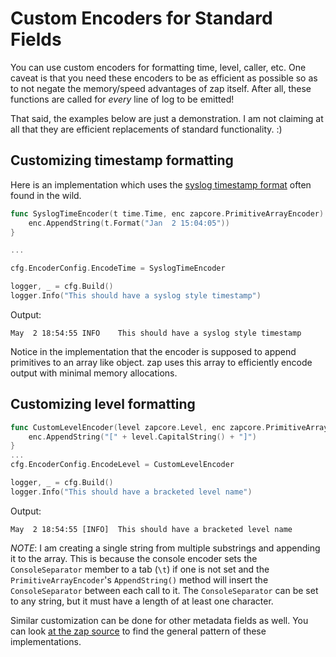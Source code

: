 # Custom Encoders for Standard Fields

You can use custom encoders for formatting time, level, caller, etc. One caveat
is that you need these encoders to be as efficient as possible so as to not
negate the memory/speed advantages of zap itself. After all, these functions 
are called for *every* line of log to be emitted!

That said, the examples below are just a demonstration. I am not claiming at all 
that they are efficient replacements of standard functionality. :)

## Customizing timestamp formatting

Here is an implementation which uses the [syslog timestamp format](https://tools.ietf.org/html/rfc5424#section-6.2.3) often found in the wild.

```go
func SyslogTimeEncoder(t time.Time, enc zapcore.PrimitiveArrayEncoder) {
	enc.AppendString(t.Format("Jan  2 15:04:05"))
}

...

cfg.EncoderConfig.EncodeTime = SyslogTimeEncoder

logger, _ = cfg.Build()
logger.Info("This should have a syslog style timestamp")
```

Output:

```
May  2 18:54:55 INFO    This should have a syslog style timestamp
```

Notice in the implementation that the encoder is supposed to append
primitives to an array like object. zap uses this array to efficiently encode
output with minimal memory allocations.

## Customizing level formatting

```go
func CustomLevelEncoder(level zapcore.Level, enc zapcore.PrimitiveArrayEncoder) {
	enc.AppendString("[" + level.CapitalString() + "]")
}
...
cfg.EncoderConfig.EncodeLevel = CustomLevelEncoder

logger, _ = cfg.Build()
logger.Info("This should have a bracketed level name")
```

Output:

```
May  2 18:54:55 [INFO]  This should have a bracketed level name
```

*NOTE*: I am creating a single string from multiple substrings and appending 
it to the array. This is because the console encoder sets the `ConsoleSeparator` member to a tab (`\t`) if one is not set and the `PrimitiveArrayEncoder`'s `AppendString()` method will insert the `ConsoleSeparator` between each call to it. The `ConsoleSeparator` can be set to any string, but it must have a length of at least one character.

Similar customization can be done for other metadata fields as well. You can
look [at the zap source](https://sourcegraph.com/github.com/uber-go/zap/-/blob/zapcore/encoder.go)
to find the general pattern of these implementations.